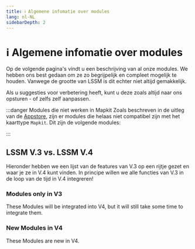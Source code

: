 ```yaml
---
title: ℹ️ Algemene infomatie over modules
lang: nl-NL
sidebarDepth: 2
---
```


# ℹ️ Algemene infomatie over modules

Op de volgende pagina's vindt u een beschrijving van al onze modules. We hebben ons best gedaan om ze zo begrijpelijk en compleet mogelijk te houden. Vanwege de grootte van LSSM is dit echter niet altijd gemakkelijk.

Als u suggesties voor verbetering heeft, kunt u deze zoals altijd naar ons opsturen - of zelfs zelf aanpassen.

:::danger Modules die niet werken in Mapkit
Zoals beschreven in de uitleg van de [Appstore](appstore.md), zijn er modules die helaas niet compatibel zijn met het kaarttype `Mapkit`. Dit zijn de volgende modules:

<mapkit-modules settings-text="And these settings"/>
:::

## LSSM V.3 vs. LSSM V.4

Hieronder hebben we een lijst van de features van V.3 op een rijtje gezet en waar je ze in V.4 kunt vinden.
In principe willen we alle functies van V.3 in de loop van de tijd in V.4 integreren!

<v3-v4-comparison-integrated/>

### Modules only in V3

These Modules will be integrated into V4, but it will still take some time to integrate them.

<v3-v4-comparison-v3only/>

### New Modules in V4

These Modules are new in V4.

<v3-v4-comparison-new/>
